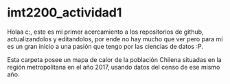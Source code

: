 # imt2200_actividad1
Holaa c:, este es mi primer acercamiento a los repositorios de github, actualizandolos y editandolos, por ende no hay mucho que ver pero para mí es un gran inicio a una pasión que tengo por las ciencias de datos :P.

Esta carpeta posee un mapa de calor de la población Chilena situadas en la región metropolitana en el año 2017, usando datos del censo de ese mismo año.